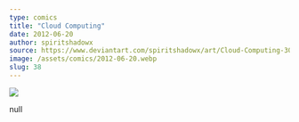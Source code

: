 ```yaml
---
type: comics
title: "Cloud Computing"
date: 2012-06-20
author: spiritshadowx
source: https://www.deviantart.com/spiritshadowx/art/Cloud-Computing-309498759
image: /assets/comics/2012-06-20.webp
slug: 38
---
```


![](/assets/comics/2012-06-20.webp)

null

